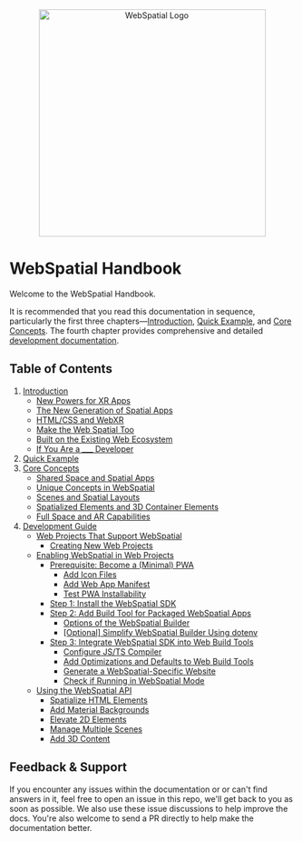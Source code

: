 <div align="center">
  <img src="../assets/logo.png" alt="WebSpatial Logo" width="400"/>
 <br>
</div>

# WebSpatial Handbook

Welcome to the WebSpatial Handbook.

It is recommended that you read this documentation in sequence, particularly the first three chapters—[Introduction](introduction/README.md), [Quick Example](quick-start/README.md), and [Core Concepts](core-concepts/README.md). The fourth chapter provides comprehensive and detailed [development documentation](development-guide/README.md).

## Table of Contents

1. [Introduction](introduction/README.md)
	- [New Powers for XR Apps](introduction/new-powers-for-xr-apps.md)
	- [The New Generation of Spatial Apps](introduction/the-new-generation-of-spatial-apps.md)
	- [HTML/CSS and WebXR](introduction/html-css-and-webxr.md)
	- [Make the Web Spatial Too](introduction/make-the-web-spatial-too.md)
	- [Built on the Existing Web Ecosystem](introduction/built-on-the-existing-web-ecosystem.md)
	- [If You Are a ___ Developer](introduction/if-you-are-a-developer.md)
2. [Quick Example](quick-start/README.md)
3. [Core Concepts](core-concepts/README.md)
	- [Shared Space and Spatial Apps](core-concepts/shared-space-and-spatial-apps.md)
	- [Unique Concepts in WebSpatial](core-concepts/unique-concepts-in-webspatial.md)
	- [Scenes and Spatial Layouts](core-concepts/scenes-and-spatial-layouts.md)
	- [Spatialized Elements and 3D Container Elements](core-concepts/spatialized-elements-and-3d-container-elements.md)
	- [Full Space and AR Capabilities](core-concepts/full-space-and-ar-capabilities.md)
4. [Development Guide](development-guide/README.md)
	- [Web Projects That Support WebSpatial](development-guide/web-projects-that-support-webspatial/README.md)
	  - [Creating New Web Projects](development-guide/web-projects-that-support-webspatial/creating-new-web-projects.md)
	- [Enabling WebSpatial in Web Projects](development-guide/enabling-webspatial-in-web-projects/README.md)
	  - [Prerequisite: Become a (Minimal) PWA](development-guide/enabling-webspatial-in-web-projects/prerequisite-become-a-minimal-pwa.md)
	    - [Add Icon Files](development-guide/enabling-webspatial-in-web-projects/add-icon-files.md)
	    - [Add Web App Manifest](development-guide/enabling-webspatial-in-web-projects/add-web-app-manifest.md)
	    - [Test PWA Installability](development-guide/enabling-webspatial-in-web-projects/test-pwa-installability.md)
	  - [Step 1: Install the WebSpatial SDK](development-guide/enabling-webspatial-in-web-projects/step-1-install-the-webspatial-sdk.md)
	  - [Step 2: Add Build Tool for Packaged WebSpatial Apps](development-guide/enabling-webspatial-in-web-projects/step-2-add-build-tool-for-packaged-webspatial-apps.md)
	    - [Options of the WebSpatial Builder](development-guide/enabling-webspatial-in-web-projects/options-of-the-webspatial-builder.md)
	    - [[Optional] Simplify WebSpatial Builder Using dotenv](development-guide/enabling-webspatial-in-web-projects/optional-simplify-webspatial-builder-using-dotenv.md)
	  - [Step 3: Integrate WebSpatial SDK into Web Build Tools](development-guide/enabling-webspatial-in-web-projects/step-3-integrate-webspatial-sdk-into-web-build-tools.md)
	    - [Configure JS/TS Compiler](development-guide/enabling-webspatial-in-web-projects/configure-js-ts-compiler.md)
	    - [Add Optimizations and Defaults to Web Build Tools](development-guide/enabling-webspatial-in-web-projects/add-optimizations-and-defaults-to-web-build-tools.md)
	    - [Generate a WebSpatial-Specific Website](development-guide/enabling-webspatial-in-web-projects/generate-a-webspatial-specific-website.md)
	    - [Check if Running in WebSpatial Mode](development-guide/enabling-webspatial-in-web-projects/check-if-running-in-webspatial-mode.md)
	- [Using the WebSpatial API](development-guide/using-the-webspatial-api/README.md)
	  - [Spatialize HTML Elements](development-guide/using-the-webspatial-api/spatialize-html-elements.md)
	  - [Add Material Backgrounds](development-guide/using-the-webspatial-api/add-material-backgrounds.md)
	  - [Elevate 2D Elements](development-guide/using-the-webspatial-api/elevate-2d-elements.md)
	  - [Manage Multiple Scenes](development-guide/using-the-webspatial-api/manage-multiple-scenes.md)
	  - [Add 3D Content](development-guide/using-the-webspatial-api/add-3d-content.md)

## Feedback & Support

If you encounter any issues within the documentation or or can't find answers in it, feel free to open an issue in this repo, we'll get back to you as soon as possible. We also use these issue discussions to help improve the docs. You're also welcome to send a PR directly to help make the documentation better.

